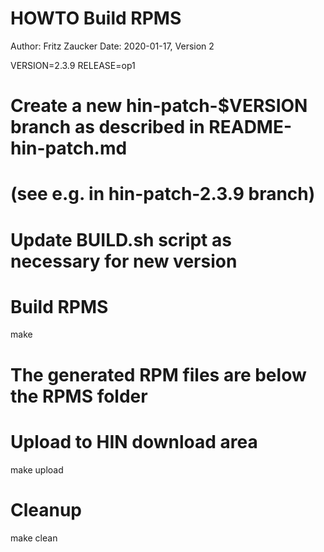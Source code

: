 HOWTO Build RPMS
==========================
Author: Fritz Zaucker
Date:   2020-01-17, Version 2


VERSION=2.3.9
RELEASE=op1

# Create a new hin-patch-$VERSION branch as described in README-hin-patch.md
# (see e.g. in hin-patch-2.3.9 branch)

# Update BUILD.sh script as necessary for new version

# Build RPMS
make
# The generated RPM files are below the RPMS folder

# Upload to HIN download area
make upload

# Cleanup
make clean
